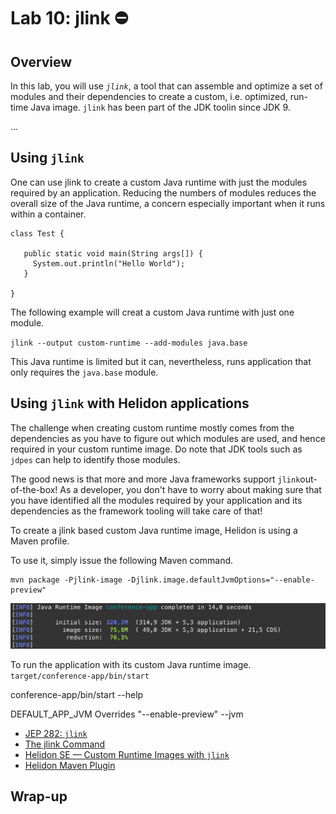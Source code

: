 # Lab 10: jlink ⛔

## Overview

In this lab, you will use *`jlink`*, a tool that can assemble and optimize a set of modules and their dependencies to create a custom, i.e. optimized, run-time Java image. `jlink` has been part of the JDK toolin since JDK 9.

...

## Using `jlink`

One can use jlink to create a custom Java runtime with just the modules required by an application. Reducing the numbers of modules reduces the overall size of the Java runtime, a concern especially important when it runs within a container.

```
class Test {

   public static void main(String args[]) {
     System.out.println("Hello World");
   }

}
```

The following example will creat a custom Java runtime with just one module.

`jlink --output custom-runtime --add-modules java.base`

This Java runtime is limited but it can, nevertheless, runs application that only requires the `java.base` module.



## Using `jlink` with Helidon applications 


The challenge when creating custom runtime mostly comes from the dependencies as you have to figure out which modules are used, and hence required in your custom runtime image. Do note that JDK tools such as `jdpes` can help to identify those modules.


The good news is that more and more Java frameworks support `jlink`out-of-the-box! As a developer, you don't have to worry about making sure that you have identified all the modules required by your application and its dependencies as the framework tooling will take care of that!

To create a jlink based custom Java runtime image, Helidon is using a Maven profile.

To use it, simply issue the following Maven command.


```
mvn package -Pjlink-image -Djlink.image.defaultJvmOptions="--enable-preview"
```

![](./images/lab11-1.png " ")

To run the application with its custom Java runtime image.
`target/conference-app/bin/start`


conference-app/bin/start --help


DEFAULT_APP_JVM     Overrides "--enable-preview"
--jvm





* [JEP 282: `jlink`](https://openjdk.java.net/jeps/282)
* [The jlink Command](https://docs.oracle.com/en/java/javase/14/docs/specs/man/jlink.html)
* [Helidon SE — Custom Runtime Images with `jlink`](https://helidon.io/docs/v2/#/se/guides/37_jlink_image)
* [Helidon Maven Plugin](https://github.com/oracle/helidon-build-tools/tree/master/helidon-maven-plugin#goal-jlink-image)

## Wrap-up


 







